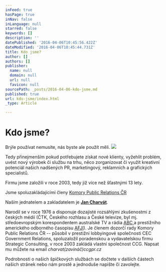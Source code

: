 ```yaml
---
inFeed: true
hasPage: true
inNav: false
inLanguage: null
starred: false
keywords: []
description: ''
datePublished: '2016-04-06T10:45:56.422Z'
dateModified: '2016-04-06T10:45:44.731Z'
title: Kdo jsme?
author: []
authors: []
publisher:
  name: null
  domain: null
  url: null
  favicon: null
sourcePath: _posts/2016-04-06-kdo-jsme.md
published: true
url: kdo-jsme/index.html
_type: Article

---
```

# Kdo jsme?

Brýle používat nemusíte, nás byste ale použít měli.
![](https://the-grid-user-content.s3-us-west-2.amazonaws.com/d6105508-79bf-4893-bffd-6515727929f7.jpg)

Tedy přinejmenším pokud potřebujete získat nové klienty, vyžehlit problém, uvést nový výrobek či službu na trhu, něco zorganizovat či využít kreativní potenciál našich nadšených PR, marketingový, reklamních a grafických specialistů.

Firmu jsme založili v roce 2003, tedy již více než šťastnými 13 lety. 

Jsme spoluzakládajícími členy [Komory Public Relations ČR][0]

Naším jednatelem a zakladatelem je **[Jan Charvát][1]**.

Narodil se v roce 1976 a disponuje dozajisté rozsáhlými zkušenostmi z českých médií (ČTK, Českého rozhlasu a České televize, byl mj. středoevropským korespondentem australské TV a rádia [ABC ][2]a prestižního amerického odborného časopisu [AFJI][3]). Je členem dozorčí rady Komory Public Relations ČR -- působil v prestižní lobbyingové společnosti CEC Government Relations, spoluzaložil poradenskou a vydavatelskou firmu Strategic Consulting, v roce 2003 zakládá vlastní společnost CCG. Napsat mu můžete na email _charvat(zavináč)ccgpr.cz_

Podrobnosti o našich špičkových službách se dočtete v dalších částech našich stránek nebo nám prostě a jednoduše napište či zavolejte.  

[0]: www.komorapr.cz
[1]: www.facebook.com/jan.charvat
[2]: http://www.abc.net.au/
[3]: http://www.armedforcesjournal.com/